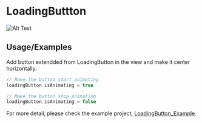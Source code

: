 # LoadingButtton

![Alt Text](https://media.giphy.com/media/vFKqnCdLPNOKc/giphy.gif)



## Usage/Examples

Add button extendded from LoadingButton in the view and make it center horizontally.
```swift
// Make the button start animating
loadingButton.isAnimating = true

// Make the button stop animating
loadingButton.isAnimating = false
```
For more detail, please check the example project, [LoadingButton_Example](https://github.com/alireza12t/LoadingButtton/tree/main/LoadingButton_Example).
